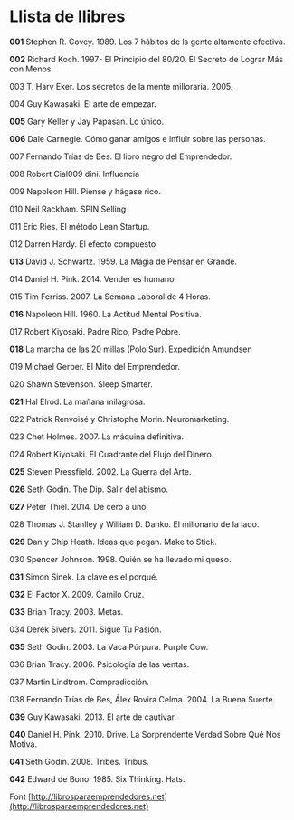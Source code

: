 # Llista de llibres


**001** Stephen R. Covey. 1989. Los 7 hábitos de ls gente altamente efectiva.

**002** Richard Koch. 1997- El Principio del 80/20. El Secreto de Lograr Más con Menos.

003 T. Harv Eker. Los secretos de la mente milloraria. 2005.

004 Guy Kawasaki. El arte de empezar.

**005** Gary Keller y Jay Papasan. Lo único.

**006** Dale Carnegie. Cómo ganar amigos e influir sobre las personas.

007 Fernando Trías de Bes. El libro negro del Emprendedor.

008 Robert Cial009 dini. Influencia

009 Napoleon Hill. Piense y hágase rico.

010 Neil Rackham. SPIN Selling

011 Eric Ries. El método Lean Startup.

012 Darren Hardy. El efecto compuesto

**013** David J. Schwartz. 1959. La Mágia de Pensar en Grande.

014 Daniel H. Pink. 2014. Vender es humano.

015 Tim Ferriss. 2007. La Semana Laboral de 4 Horas.

**016** Napoleon Hill. 1960. La Actitud Mental Positiva.

017 Robert Kiyosaki. Padre Rico, Padre Pobre.

**018** La marcha de las 20 millas (Polo Sur). Expedición Amundsen

019 Michael Gerber. El Mito del Emprendedor.

020 Shawn Stevenson. Sleep Smarter.

**021** Hal Elrod. La mañana milagrosa.

022 Patrick Renvoisé y Christophe Morin. Neuromarketing.

023 Chet Holmes. 2007. La máquina definitiva.

024 Robert Kiyosaki. El Cuadrante del Flujo del Dinero.

**025** Steven Pressfield. 2002. La Guerra del Arte.

**026** Seth Godin. The Dip. Salir del abismo.

**027** Peter Thiel. 2014. De cero a uno.

028 Thomas J. Stanlley y William D. Danko. El millonario de la lado.

**029** Dan y Chip Heath. Ideas que pegan. Make to Stick.

030 Spencer Johnson. 1998. Quién se ha llevado mi queso.

**031** Simon Sinek. La clave es el porqué.

**032** El Factor X. 2009. Camilo Cruz.

**033** Brian Tracy. 2003. Metas.

034 Derek Sivers. 2011. Sigue Tu Pasión.

**035** Seth Godin. 2003. La Vaca Púrpura. Purple Cow.

036 Brian Tracy. 2006. Psicología de las ventas.

037 Martin Lindtrom. Compradicción.

038 Fernando Trías de Bes, Álex Rovira Celma. 2004. La Buena Suerte.

**039** Guy Kawasaki. 2013. El arte de cautivar.

**040** Daniel H. Pink. 2010. Drive. La Sorprendente Verdad Sobre Qué Nos Motiva.

**041** Seth Godin. 2008. Tribes. Tribus.

**042** Edward de Bono. 1985. Six Thinking. Hats.

Font [http://librosparaemprendedores.net](http://librosparaemprendedores.net)
